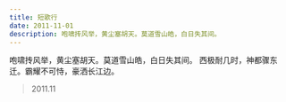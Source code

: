 ```yaml
---
title: 短歌行
date: 2011-11-01
description: 咆啸抟风举，黄尘塞胡天。莫道雪山皓，白日失其间。
---
```


咆啸抟风举，黄尘塞胡天。莫道雪山皓，白日失其间。
西极耐几时，神都骤东迁。霸耀不可恃，豪洒长江边。

> 2011.11
